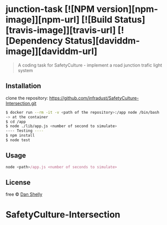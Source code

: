 # junction-task [![NPM version][npm-image]][npm-url] [![Build Status][travis-image]][travis-url] [![Dependency Status][daviddm-image]][daviddm-url]
> A coding task for SafetyCulture - implement a road junction trafic light system

## Installation
clone the repository: https://github.com/infradust/SafetyCulture-Intersection.git
```sh
$ docker run --rm -it -v <path of the repository>:/app node /bin/bash
-> at the container
$ cd /app
$ node ./lib/app.js <number of second to simulate>
---- Testing ----
$ npm install
$ node test 
```

## Usage

```js
node <path>/app.js <number of seconds to simulate>
```
## License

free © [Dan Shelly]()


# SafetyCulture-Intersection
